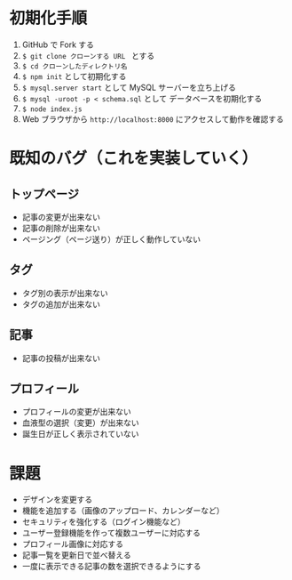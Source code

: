 # 初期化手順
1. GitHub で Fork する
1. `$ git clone クローンする URL ` とする
1. `$ cd クローンしたディレクトリ名`
1. `$ npm init` として初期化する
1. `$ mysql.server start` として MySQL サーバーを立ち上げる
1. `$ mysql -uroot -p < schema.sql` として データベースを初期化する 
1. `$ node index.js`
1. Web ブラウザから `http://localhost:8000` にアクセスして動作を確認する

# 既知のバグ（これを実装していく）
## トップページ
+ 記事の変更が出来ない
+ 記事の削除が出来ない
+ ページング（ページ送り）が正しく動作していない
## タグ
+ タグ別の表示が出来ない
+ タグの追加が出来ない
## 記事
+ 記事の投稿が出来ない
## プロフィール
+ プロフィールの変更が出来ない
+ 血液型の選択（変更）が出来ない
+ 誕生日が正しく表示されていない

# 課題
+ デザインを変更する
+ 機能を追加する（画像のアップロード、カレンダーなど）
+ セキュリティを強化する（ログイン機能など）
+ ユーザー登録機能を作って複数ユーザーに対応する
+ プロフィール画像に対応する
+ 記事一覧を更新日で並べ替える
+ 一度に表示できる記事の数を選択できるようにする
